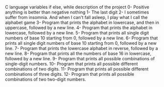 C language variables if else, while
description of the project
0- Positive anything is better than negative nothing
1- The last digit
2- I sometimes suffer from insomnia. And when I can't fall asleep, I play what I call the alphabet game
3- Program that prints the alphabet in lowercase, and then in uppercase, followed by a new line.
4- Program that prints the alphabet in lowercase, followed by a new line.
5- Program that prints all single digit numbers of base 10 starting from 0, followed by a new line.
6- Program that prints all single digit numbers of base 10 starting from 0, followed by a new line.
7- Program that prints the lowercase alphabet in reverse, followed by a new line.
8- Program that prints all the numbers of base 16 in lowercase, followed by a new line.
9- Program that prints all possible combinations of single-digit numbers.
10- Program that prints all possible different combinations of two digits.
11- Program that prints all possible different combinations of three digits.
12- Program that prints all possible combinations of two two-digit numbers.
